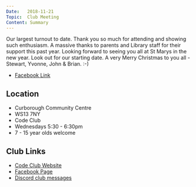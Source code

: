 ```yaml
---
Date:   2018-11-21
Topic:  Club Meeting
Content: Summary
---
```

Our largest turnout to date. Thank you so much for attending and showing such enthusiasm. A massive thanks to parents and Library staff for their support this past year. Looking forward to seeing you all at St Marys in the new year. Look out for our starting date. A very Merry Christmas to you all - Stewart, Yvonne, John & Brian. :-)

* [Facebook Link](https://www.facebook.com/1481985248595237/posts/1798375423622883/)

## Location

* Curborough Community Centre
* WS13 7NY
* Code Club
* Wednesdays 5:30 - 6:30pm
* 7 - 15 year olds welcome

## Club Links

* [Code Club Website](https://lichfield-code-club.github.io/)
* [Facebook Page](https://www.facebook.com/LichfieldCoders)
* [Discord club messages](https://discord.gg/szz6xGK)
